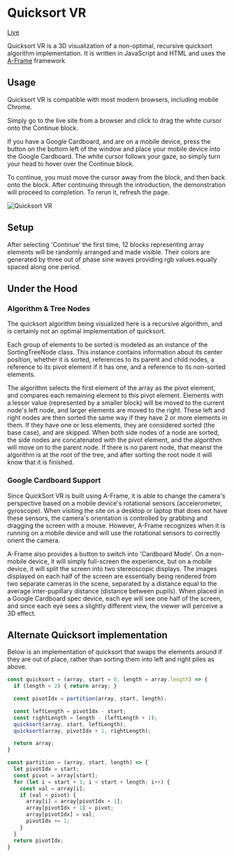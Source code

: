 # Quicksort VR
[Live](https://operskaas.github.io/VR-Quicksort)

Quicksort VR is a 3D visualization of a non-optimal, recursive quicksort algorithm implementation.
It is written in JavaScript and HTML and uses the [A-Frame](https://github.com/aframevr/aframe) framework

## Usage
Quicksort VR is compatible with most modern browsers, including mobile Chrome. 

Simply go to the live site from a browser and click to drag the white cursor onto the Continue block. 

If you have a Google Cardboard, and are on a mobile device, press the button on the bottom left of the window and place your mobile device into the Google Cardboard. The white cursor follows your gaze, so simply turn your head to hover over the Continue block.

To continue, you must move the cursor away from the block, and then back onto the block. After continuing through the introduction, the demonstration will proceed to completion. To rerun it, refresh the page. 

![Quicksort VR](docs/walkthrough.gif)

## Setup
After selecting 'Continue' the first time, 12 blocks representing array elements will be randomly arranged and made visible. Their colors are generated by three out of phase sine waves providing rgb values equally spaced along one period. 

## Under the Hood
### Algorithm & Tree Nodes
The quicksort algorithm being visualized here is a recursive algorithm, and is certainly not an optimal implementation of quicksort.

Each group of elements to be sorted is modeled as an instance of the SortingTreeNode class. This instance contains information about its center position, whether it is sorted, references to its parent and child nodes, a reference to its pivot element if it has one, and a reference to its non-sorted elements.

The algorithm selects the first element of the array as the pivot element, and compares each remaining element to this pivot element. Elements with a lesser value (represented by a smaller block) will be moved to the current node's left node, and larger elements are moved to the right. These left and right nodes are then sorted the same way if they have 2 or more elements in them. If they have one or less elements, they are considered sorted (the base case), and are skipped. When both side nodes of a node are sorted, the side nodes are concatenated with the pivot element, and the algorithm will move on to the parent node. If there is no parent node, that meanst the algorithm is at the root of the tree, and after sorting the root node it will know that it is finished.

### Google Cardboard Support

Since QuickSort VR is built using A-Frame, it is able to change the camera's perspective based on a mobile device's rotational sensors (accelerometer, gyroscope). When visiting the site on a desktop or laptop that does not have these sensors, the camera's orientation is controlled by grabbing and dragging the screen with a mouse. However, A-Frame recognizes when it is running on a mobile device and will use the rotational sensors to correctly orient the camera. 

A-Frame also provides a button to switch into 'Cardboard Mode'. On a non-mobile device, it will simply full-screen the experience, but on a mobile device, it will split the screen into two stereoscopic displays. The images displayed on each half of the screen are essentially being rendered from two separate cameras in the scene, separated by a distance equal to the average inter-pupillary distance (distance between pupils). When placed in a Google Cardboard spec device, each eye will see one half of the screen, and since each eye sees a slightly different view, the viewer will perceive a 3D effect. 

## Alternate Quicksort implementation

Below is an implementation of quicksort that swaps the elements around if they are out of place, rather than sorting them into left and right piles as above. 

```javascript
const quicksort = (array, start = 0, length = array.length) => {
  if (length < 2) { return array; }

  const pivotIdx = partition(array, start, length);

  const leftLength = pivotIdx - start;
  const rightLength = length - (leftLength + 1);
  quicksort(array, start, leftLength);
  quicksort(array, pivotIdx + 1, rightLength);

  return array;
}

const partition = (array, start, length) => {
  let pivotIdx = start;
  const pivot = array[start];
  for (let i = start + 1; i < start + length; i++) {
    const val = array[i];
    if (val < pivot) {
      array[i] = array[pivotIdx + 1];
      array[pivotIdx + 1] = pivot;
      array[pivotIdx] = val;
      pivotIdx += 1;
    }
  }
  return pivotIdx;
}
```